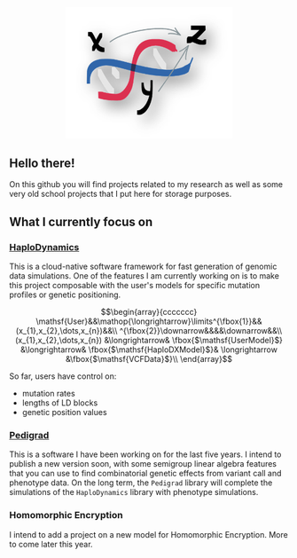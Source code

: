 <p align="center">
  <img width="300px" src="img/logo.png" />
</p>

## Hello there!
On this github you will find projects related to my research as well as some very old school projects that I put here for storage purposes.

## What I currently focus on

### [HaploDynamics](https://github.com/remytuyeras/HaploDynamics)
This is a cloud-native software framework for fast generation of genomic data simulations. One of the features I am currently working on is to make this project composable with the user's models for specific mutation profiles or genetic positioning. 

$$\begin{array}{ccccccc}
\mathsf{User}&&\mathop{\longrightarrow}\limits^{\fbox{1}}&&(x_{1},x_{2},\dots,x_{n})&&\\
^{\fbox{2}}\downarrow&&&&\downarrow&&\\
(x_{1},x_{2},\dots,x_{n}) &\longrightarrow& \fbox{$\mathsf{UserModel}$} &\longrightarrow& \fbox{$\mathsf{HaploDXModel}$}& \longrightarrow &\fbox{$\mathsf{VCFData}$}\\
\end{array}$$

So far, users have control on:
- mutation rates
- lengths of LD blocks
- genetic position values

### [Pedigrad](https://github.com/remytuyeras/pedigrad-library)
This is a software I have been working on for the last five years. I intend to publish a new version soon, with some semigroup linear algebra features that you can use to find combinatorial genetic effects from variant call and phenotype data. On the long term, the ```Pedigrad``` library will complete the simulations of the ```HaploDynamics``` library with phenotype simulations.

### Homomorphic Encryption
I intend to add a project on a new model for Homomorphic Encryption. More to come later this year.


